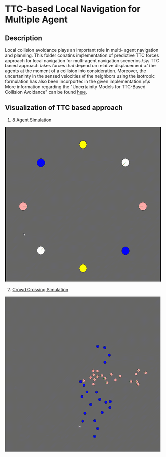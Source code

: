 # TTC-based Local Navigation for Multiple Agent

## Description
Local collision avoidance plays an important role in multi- agent navigation and planning. This folder conatins implementation of predictive TTC forces approach for local navigation for multi-agent navigation scenerios.\s\s
TTC based approach takes forces that depend on relative displacement of the agents at the moment of a collision  into consideration. Moreover, the uncertaninty in the sensed velocities of the neighbors using the isotropic formulation has also been incorported in the given implementation.\s\s
More information regarding the "Uncertainity Models for TTC-Based Collision Avoidance" can be found [here](https://www-users.cs.umn.edu/~foro0012/UTTC/uncertainty-models-ttc.pdf).

## Visualization of TTC based approach

 1. [8 Agent Simulation](https://github.com/prateeks97/Motion_Planning/tree/master/Force%20Based%20Local%20Navigation/8%20Agents)
<img  src="https://github.com/prateeks97/Motion_Planning/blob/master/Force%20Based%20Local%20Navigation/8%20Agents/Implementation/8_agents.gif"  width="500"  height="500"/>

 2. [Crowd Crossing Simulation](https://github.com/prateeks97/Motion_Planning/tree/master/Force%20Based%20Local%20Navigation/Crowd%20Crossing) 
<img  src="https://github.com/prateeks97/Motion_Planning/blob/master/Force%20Based%20Local%20Navigation/Crowd%20Crossing/Implementation/crowd_crossing.gif"  width="500"  height="500"/>